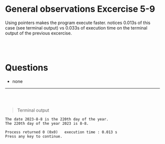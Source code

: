 # General observations Excercise 5-9

Using pointers makes the program execute faster.
notices 0.013s of this case (see terminal output) vs 0.033s of execution time on the terminal output of the previous excercise.

<br> </br>

# Questions

- none

---

<br> </br>

> Terminal output

```
The date 2023-8-8 is the 220th day of the year.
The 220th day of the year 2023 is 8-8.

Process returned 0 (0x0)   execution time : 0.013 s
Press any key to continue.


```
